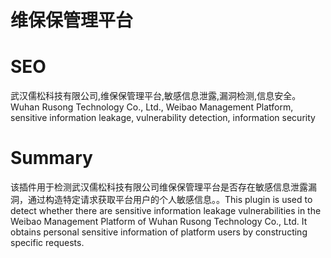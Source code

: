 # 维保保管理平台
# SEO
武汉儒松科技有限公司,维保保管理平台,敏感信息泄露,漏洞检测,信息安全。Wuhan Rusong Technology Co., Ltd., Weibao Management Platform, sensitive information leakage, vulnerability detection, information security
# Summary
该插件用于检测武汉儒松科技有限公司维保保管理平台是否存在敏感信息泄露漏洞，通过构造特定请求获取平台用户的个人敏感信息。。This plugin is used to detect whether there are sensitive information leakage vulnerabilities in the Weibao Management Platform of Wuhan Rusong Technology Co., Ltd. It obtains personal sensitive information of platform users by constructing specific requests.
